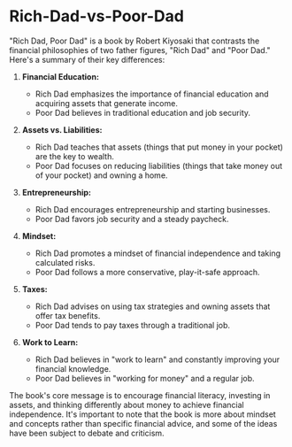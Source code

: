 # Rich-Dad-vs-Poor-Dad

"Rich Dad, Poor Dad" is a book by Robert Kiyosaki that contrasts the financial philosophies of two father figures, "Rich Dad" and "Poor Dad." Here's a summary of their key differences:

1. **Financial Education:** 
   - Rich Dad emphasizes the importance of financial education and acquiring assets that generate income.
   - Poor Dad believes in traditional education and job security.

2. **Assets vs. Liabilities:**
   - Rich Dad teaches that assets (things that put money in your pocket) are the key to wealth.
   - Poor Dad focuses on reducing liabilities (things that take money out of your pocket) and owning a home.

3. **Entrepreneurship:**
   - Rich Dad encourages entrepreneurship and starting businesses.
   - Poor Dad favors job security and a steady paycheck.

4. **Mindset:**
   - Rich Dad promotes a mindset of financial independence and taking calculated risks.
   - Poor Dad follows a more conservative, play-it-safe approach.

5. **Taxes:**
   - Rich Dad advises on using tax strategies and owning assets that offer tax benefits.
   - Poor Dad tends to pay taxes through a traditional job.

6. **Work to Learn:**
   - Rich Dad believes in "work to learn" and constantly improving your financial knowledge.
   - Poor Dad believes in "working for money" and a regular job.

The book's core message is to encourage financial literacy, investing in assets, and thinking differently about money to achieve financial independence. It's important to note that the book is more about mindset and concepts rather than specific financial advice, and some of the ideas have been subject to debate and criticism.
